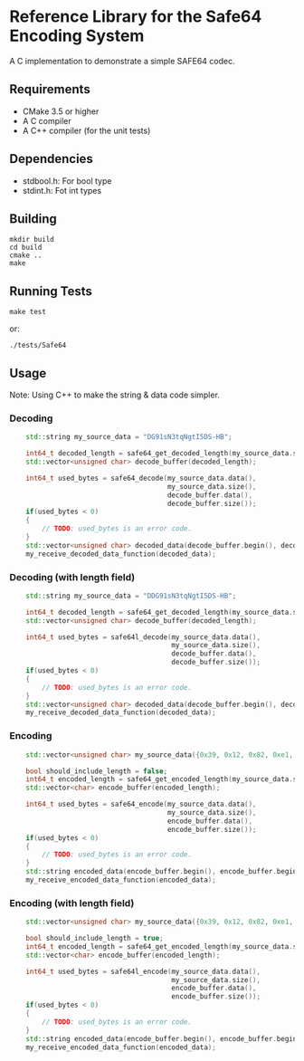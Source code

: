 Reference Library for the Safe64 Encoding System
================================================

A C implementation to demonstrate a simple SAFE64 codec.


Requirements
------------

  * CMake 3.5 or higher
  * A C compiler
  * A C++ compiler (for the unit tests)


Dependencies
------------

 * stdbool.h: For bool type
 * stdint.h: Fot int types


Building
--------

    mkdir build
    cd build
    cmake ..
    make


Running Tests
-------------

    make test

or:

    ./tests/Safe64


Usage
-----

Note: Using C++ to make the string & data code simpler.

### Decoding

```c++
    std::string my_source_data = "DG91sN3tqNgtI5DS-HB";

    int64_t decoded_length = safe64_get_decoded_length(my_source_data.size());
    std::vector<unsigned char> decode_buffer(decoded_length);

    int64_t used_bytes = safe64_decode(my_source_data.data(),
                                       my_source_data.size(),
                                       decode_buffer.data(),
                                       decode_buffer.size());
    if(used_bytes < 0)
    {
        // TODO: used_bytes is an error code.
    }
    std::vector<unsigned char> decoded_data(decode_buffer.begin(), decode_buffer.begin() + used_bytes);
    my_receive_decoded_data_function(decoded_data);
```

### Decoding (with length field)

```c++
    std::string my_source_data = "DDG91sN3tqNgtI5DS-HB";

    int64_t decoded_length = safe64_get_decoded_length(my_source_data.size());
    std::vector<unsigned char> decode_buffer(decoded_length);

    int64_t used_bytes = safe64l_decode(my_source_data.data(),
                                        my_source_data.size(),
                                        decode_buffer.data(),
                                        decode_buffer.size());
    if(used_bytes < 0)
    {
        // TODO: used_bytes is an error code.
    }
    std::vector<unsigned char> decoded_data(decode_buffer.begin(), decode_buffer.begin() + used_bytes);
    my_receive_decoded_data_function(decoded_data);
```

### Encoding

```C++
    std::vector<unsigned char> my_source_data({0x39, 0x12, 0x82, 0xe1, 0x81, 0x39, 0xd9, 0x8b, 0x39, 0x4c, 0x63, 0x9d, 0x04, 0x8c});

    bool should_include_length = false;
    int64_t encoded_length = safe64_get_encoded_length(my_source_data.size(), should_include_length);
    std::vector<char> encode_buffer(encoded_length);

    int64_t used_bytes = safe64_encode(my_source_data.data(),
                                       my_source_data.size(),
                                       encode_buffer.data(),
                                       encode_buffer.size());
    if(used_bytes < 0)
    {
        // TODO: used_bytes is an error code.
    }
    std::string encoded_data(encode_buffer.begin(), encode_buffer.begin() + used_bytes);
    my_receive_encoded_data_function(encoded_data);
```

### Encoding (with length field)

```c++
    std::vector<unsigned char> my_source_data({0x39, 0x12, 0x82, 0xe1, 0x81, 0x39, 0xd9, 0x8b, 0x39, 0x4c, 0x63, 0x9d, 0x04, 0x8c});

    bool should_include_length = true;
    int64_t encoded_length = safe64_get_encoded_length(my_source_data.size(), should_include_length);
    std::vector<char> encode_buffer(encoded_length);

    int64_t used_bytes = safe64l_encode(my_source_data.data(),
                                        my_source_data.size(),
                                        encode_buffer.data(),
                                        encode_buffer.size());
    if(used_bytes < 0)
    {
        // TODO: used_bytes is an error code.
    }
    std::string encoded_data(encode_buffer.begin(), encode_buffer.begin() + used_bytes);
    my_receive_encoded_data_function(encoded_data);
```
